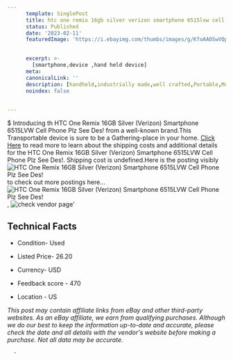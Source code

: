 ```yaml
---
      template: SinglePost
      title: htc one remix 16gb silver verizon smartphone 6515lvw cell phone plz see des 
      status: Published
      date: '2023-02-11'
      featuredImage: 'https://i.ebayimg.com/thumbs/images/g/KfoAAOSwVQpj5pDe/s-l225.jpg'
       

      excerpt: >-
        [smartphone,device ,hand held device]
      meta:
      canonicalLink: ''
      description: [handheld,industrially made,well crafted,Portable,Mobile,Compact,Convenient,Lightweight,Maneuverable,Man-portable,Miniature,Carriable,Hand-held,Light,Holdable,Transportable,Mobile device,Pocket-sized,On-the-go,Wireless,Cordless,Compact size,Convenient size, smartphone,device ,hand held device]
      noindex: false
      

---
```

$
      Introducing th HTC One Remix 16GB Silver (Verizon) Smartphone 6515LVW Cell Phone Plz See Des! from a well-known brand.This Transportable device  is sure to be a Gathering-place in your home. [Click Here](https://www.ebay.com/itm/325531043487?hash=item4bcb29869f%3Ag%3AKfoAAOSwVQpj5pDe&mkevt=1&mkcid=1&mkrid=711-53200-19255-0&campid=%253CePNCampaignId%253E&customid=%253CreferenceId%253E&toolid=10049) to read more to learn about the shipping costs and additional details for the HTC One Remix 16GB Silver (Verizon) Smartphone 6515LVW Cell Phone Plz See Des!. Shipping cost is undefined.Here is the posting visibly ![HTC One Remix 16GB Silver (Verizon) Smartphone 6515LVW Cell Phone Plz See Des!](https://i.ebayimg.com/thumbs/images/g/KfoAAOSwVQpj5pDe/s-l225.jpg) to check out more postings here... ![HTC One Remix 16GB Silver (Verizon) Smartphone 6515LVW Cell Phone Plz See Des!](https://i.ebayimg.com/images/g/KfoAAOSwVQpj5pDe/s-l1600.jpg), ![check vendor page](https://origin-galleryplus.ebayimg.com/ws/web/325531043487_2_0_1/225x225.jpg,https://origin-galleryplus.ebayimg.com/ws/web/325531043487_3_0_1/225x225.jpg,https://origin-galleryplus.ebayimg.com/ws/web/325531043487_4_0_1/225x225.jpg,https://origin-galleryplus.ebayimg.com/ws/web/325531043487_5_0_1/225x225.jpg,https://origin-galleryplus.ebayimg.com/ws/web/325531043487_6_0_1/225x225.jpg,https://origin-galleryplus.ebayimg.com/ws/web/325531043487_7_0_1/225x225.jpg)'

      

 ## Technical Facts 



     
      

 - Condition- Used 


      

 - Listed Price- 26.20 


      

 - Currency- USD 


      

 - Feedback score - 470 


      

 - Location - US 


      
      

 *_This post may contain affiliate links from eBay and other third-party websites. As an eBay affiliate, we earn from qualifying purchases. Although we do our best to keep the information up-to-date and accurate, please check the date and all details with the vendor's website before making a purchase. Not all data may be accurate._*




      -

